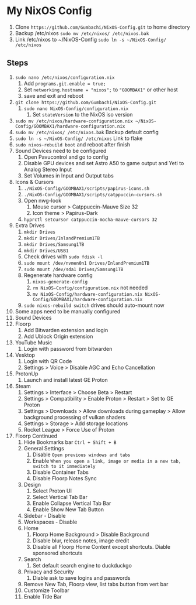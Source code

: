 # My NixOS Config

1. Clone `https://github.com/Gumbachi/NixOS-Config.git` to home directory
2. Backup /etc/nixos
   `sudo mv /etc/nixos/ /etc/nixos.bak`
3. Link /etc/nixos to ~/NixOS-Config
   `sudo ln -s ~/NixOS-Config/ /etc/nixos`

## Steps

1. `sudo nano /etc/nixos/configuration.nix`
   1. Add `programs.git.enable = true;`
   2. Set `networking.hostname = "nixos";` to `"GOOMBAX1"` or other host
   3. save and exit and reboot
2. `git clone https://github.com/Gumbachi/NixOS-Config.git`
   1. `sudo nano NixOS-Config/configuration.nix`
      1. Set `stateVersion` to the NixOS iso version
3. `sudo mv /etc/nixos/hardware-configuration.nix ~/NixOS-Config/GOOMBAX1/hardware-configuration.nix`
4. `sudo mv /etc/nixos/ /etc/nixos.bak` Backup default config
5. `sudo ln -s ~/NixOS-Config/ /etc/nixos` Link to flake
6. `sudo nixos-rebuild boot` and reboot after finish
7. Sound Devices need to be configured
   1. Open Pavucontrol and go to config
   2. Disable GPU devices and set Astro A50 to game output and Yeti to Analog Stereo Input
   3. Set Volumes in Input and Output tabs
8. Icons & Cursors
   1. `./NixOS-Config/GOOMBAX1/scripts/papirus-icons.sh`
   2. `./NixOS-Config/GOOMBAX1/scripts/catppuccin-cursors.sh`
   3. Open nwg-look
      1. Mouse cursor > Catppuccin-Mauve Size 32
      2. Icon theme > Papirus-Dark
   4. `hyprctl setcursor catppuccin-mocha-mauve-cursors 32`
9. Extra Drives
   1. `mkdir Drives`
   2. `mkdir Drives/InlandPremium1TB`
   3. `mkdir Drives/Samsung1TB`
   4. `mkdir Drives/USB1`
   5. Check drives with `sudo fdisk -l`
   6. `sudo mount /dev/nvmen0n1 Drives/InlandPremium1TB`
   7. `sudo mount /dev/sda1 Drives/Samsung1TB`
   8. Regenerate hardware config
      1. `nixos-generate-config`
      2. `rm NixOS-Config/configuration.nix` not needed
      3. `mv NixOS-Config/hardware-configuration.nix NixOS-Config/GOOMBAX1/hardware-configuration.nix`
   9. `sudo nixos-rebuild switch` drives should auto-mount now
10. Some apps need to be manually configured
   1. Sound Devices
   2. Floorp
      1. Add Bitwarden extension and login
      2. Add Ublock Origin extension
   3. YouTube Music
      1. Login with password from bitwarden
   4. Vesktop
      1. Login with QR Code
      2. Settings > Voice > Disable AGC and Echo Cancellation
   5. ProtonUp
      1. Launch and install latest GE Proton
   6. Steam
      1. Settings > Interface > Choose Beta > Restart
      2. Settings > Compatibility > Enable Proton > Restart > Set to GE Proton
      3. Settings > Downloads > Allow downloads during gameplay > Allow background processing of vulkan shaders
      4. Settings > Storage > Add storage locations
      5. Rocket League > Force Use of Proton
   7. Floorp Continued
      1. Hide Bookmarks bar `Ctrl + Shift + B`
      2. General Settings
         1. Disable `Open previous windows and tabs`
         2. Enable `When you open a link, image or media in a new tab, switch to it immediately`
         3. Disable Container Tabs
         4. Disable Floorp Notes Sync
      3. Design
         1. Select Proton UI
         2. Select Vertical Tab Bar
         3. Enable Collapse Vertical Tab Bar
         4. Enable Show New Tab Button
      4. Sidebar - Disable
      5. Workspaces - Disable
      6. Home
         1. Floorp Home Background > Disable Background
         2. Disable blur, release notes, image credit
         3. Disable all Floorp Home Content except shortcuts. Diable sponsored shortcuts
      7. Search
         1. Set default search engine to duckduckgo
      8. Privacy and Security
         1. Diable ask to save logins and passwords
      9. Remove New Tab, Floorp view, list tabs button from vert bar
      10. Customize Toolbar
         1. Enable Title Bar
